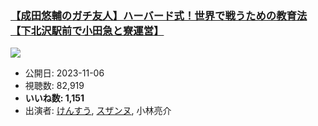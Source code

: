 ### [【成田悠輔のガチ友人】ハーバード式！世界で戦うための教育法【下北沢駅前で小田急と寮運営】](https://www.youtube.com/watch?v=9mJ_1UwSxDs)
[![](https://img.youtube.com/vi/9mJ_1UwSxDs/sddefault.jpg)](https://www.youtube.com/watch?v=9mJ_1UwSxDs)
-   公開日: 2023-11-06
-   視聴数: 82,919
-   **いいね数: 1,151**
-   出演者: [けんすう](/rehacq_fan/people/けんすう "wikilink"), [スザンヌ](/rehacq_fan/people/スザンヌ "wikilink"), 小林亮介
